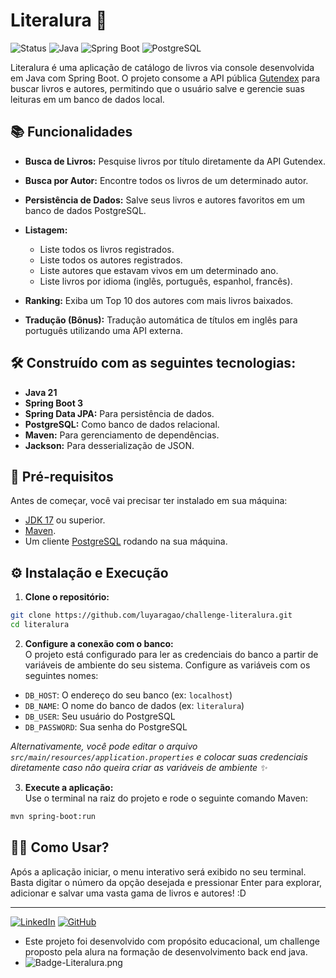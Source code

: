 # Literalura 📖

![Status](https://img.shields.io/badge/status-concluído-green.svg)
![Java](https://img.shields.io/badge/Java-21-orange?logo=java&logoColor=white)
![Spring Boot](https://img.shields.io/badge/Spring%20Boot-3.0-brightgreen?logo=springboot&logoColor=white)
![PostgreSQL](https://img.shields.io/badge/PostgreSQL-17-blue?logo=postgresql&logoColor=white)


Literalura é uma aplicação de catálogo de livros via console desenvolvida em Java com Spring Boot. O projeto consome a API pública [Gutendex](https://gutendex.com/) para buscar livros e autores, permitindo que o usuário salve e gerencie suas leituras em um banco de dados local.

## 📚 Funcionalidades

- **Busca de Livros:** Pesquise livros por título diretamente da API Gutendex.

- **Busca por Autor:** Encontre todos os livros de um determinado autor.

- **Persistência de Dados:** Salve seus livros e autores favoritos em um banco de dados PostgreSQL.

- **Listagem:**
    - Liste todos os livros registrados.
    - Liste todos os autores registrados.
    - Liste autores que estavam vivos em um determinado ano.
    - Liste livros por idioma (inglês, português, espanhol, francês).
- **Ranking:** Exiba um Top 10 dos autores com mais livros baixados.
- **Tradução (Bônus):** Tradução automática de títulos em inglês para português utilizando uma API externa.

## 🛠️ Construído com as seguintes tecnologias:

- **Java 21**
- **Spring Boot 3**
- **Spring Data JPA:** Para persistência de dados.
- **PostgreSQL:** Como banco de dados relacional.
- **Maven:** Para gerenciamento de dependências.
- **Jackson:** Para desserialização de JSON.

## 🔧 Pré-requisitos

Antes de começar, você vai precisar ter instalado em sua máquina:
- [JDK 17](https://www.oracle.com/java/technologies/javase/jdk17-archive-downloads.html) ou superior.
- [Maven](https://maven.apache.org/download.cgi).
- Um cliente [PostgreSQL](https://www.postgresql.org/download/) rodando na sua máquina.

## ⚙️ Instalação e Execução

1. **Clone o repositório:**

```bash
git clone https://github.com/luyaragao/challenge-literalura.git
cd literalura
```

2. **Configure a conexão com o banco:**  
   O projeto está configurado para ler as credenciais do banco a partir de variáveis de ambiente do seu sistema. Configure as variáveis com os seguintes nomes:

- `DB_HOST`: O endereço do seu banco (ex: `localhost`)
- `DB_NAME`: O nome do banco de dados (ex: `literalura`)
- `DB_USER`: Seu usuário do PostgreSQL
- `DB_PASSWORD`: Sua senha do PostgreSQL

*Alternativamente, você pode editar o arquivo `src/main/resources/application.properties` e colocar suas credenciais diretamente caso não queira criar as variáveis de ambiente ✨*

3. **Execute a aplicação:**  
   Use o terminal na raiz do projeto e rode o seguinte comando Maven:

```bash
mvn spring-boot:run
```

## 👩‍💻 Como Usar? 

Após a aplicação iniciar, o menu interativo será exibido no seu terminal. Basta digitar o número da opção desejada e pressionar Enter para explorar, adicionar e salvar uma vasta gama de livros e autores! :D

---

[![LinkedIn](https://img.shields.io/badge/LinkedIn-blue?logo=linkedin)](https://www.linkedin.com/in/luy-aragao/)
[![GitHub](https://img.shields.io/badge/GitHub-black?logo=github)](https://github.com/luyaragao)


- Este projeto foi desenvolvido com propósito educacional, um challenge proposto pela alura na formação de desenvolvimento back end java.
- ![Badge-Literalura.png](attachment:67d2260f-f2fa-431a-8f4c-60169d3fae54:Badge-Literalura.png)
